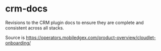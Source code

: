 # crm-docs

Revisions to the CRM plugin docs to ensure they are complete and consistent across all stacks.

Source is https://operators.mobiledgex.com/product-overview/cloudlet-onboarding/